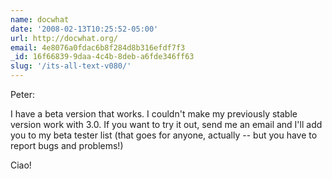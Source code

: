 ```yaml
---
name: docwhat
date: '2008-02-13T10:25:52-05:00'
url: http://docwhat.org/
email: 4e8076a0fdac6b8f284d8b316efdf7f3
_id: 16f66839-9daa-4c4b-8deb-a6fde346ff63
slug: '/its-all-text-v080/'
---
```


Peter:

I have a beta version that works. I couldn't make my previously stable version
work with 3.0. If you want to try it out, send me an email and I'll add you to
my beta tester list (that goes for anyone, actually -- but you have to report
bugs and problems!)

Ciao!

